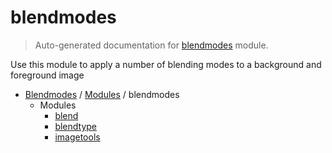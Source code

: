 # blendmodes

> Auto-generated documentation for [blendmodes](../../blendmodes/__init__.py) module.

Use this module to apply a number of blending modes to a background and foreground image

- [Blendmodes](../README.md#blendmodes-index) / [Modules](../README.md#blendmodes-modules) / blendmodes
    - Modules
        - [blend](blend.md#blend)
        - [blendtype](blendtype.md#blendtype)
        - [imagetools](imagetools.md#imagetools)
